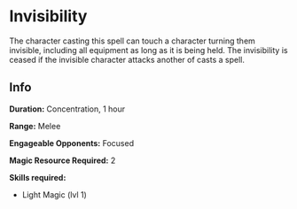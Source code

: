 # Invisibility

The character casting this spell can touch a character turning them invisible, including all equipment as long as it is being held. The invisibility is ceased if the invisible character attacks another of casts a spell.

## Info

**Duration:** Concentration, 1 hour

**Range:** Melee

**Engageable Opponents:** Focused

**Magic Resource Required:** 2

**Skills required:**

- Light Magic (lvl 1)
